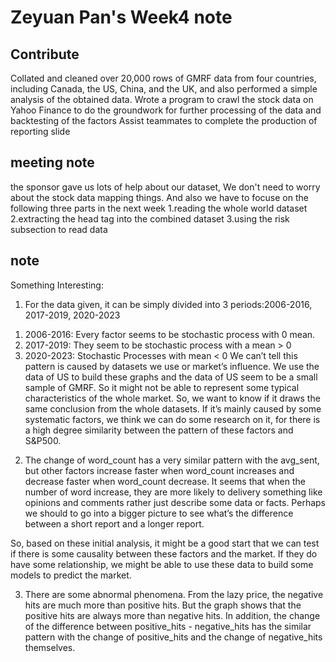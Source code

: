 # Zeyuan Pan's Week4 note
## Contribute
Collated and cleaned over 20,000 rows of GMRF data from four countries, including Canada, the US, China, and the UK, and also performed a simple analysis of the obtained data.
Wrote a program to crawl the stock data on Yahoo Finance to do the groundwork for further processing of the data and backtesting of the factors
Assist teammates to complete the production of reporting slide

## meeting note
the sponsor gave us lots of help about our dataset, We don't need to worry about the stock data mapping things.
And also we have to focuse on the following three parts in the next week
1.reading the whole world dataset 
2.extracting the head tag into the combined dataset
3.using the risk subsection to read data

## note
Something Interesting:
1. For the data given, it can be simply divided into 3 periods:2006-2016, 2017-2019, 2020-2023
1)	2006-2016: Every factor seems to be stochastic process with 0 mean.
2)	2017-2019: They seem to be stochastic process with a mean > 0
3)	2020-2023: Stochastic Processes with mean < 0
We can’t tell this pattern is caused by datasets we use or market’s influence. We use the data of US to build these graphs and the data of US seem to be a small sample of GMRF. So it might not be able to represent some typical characteristics of the whole market. So, we want to know if it draws the same conclusion from the whole datasets. If it’s mainly caused by some systematic factors, we think we can do some research on it, for there is a high degree similarity between the pattern of these factors and S&P500.

2. The change of word_count has a very similar pattern with the avg_sent, but other factors increase faster when word_count increases and decrease faster when word_count decrease. It seems that when the number of word increase, they are more likely to delivery something like opinions and comments rather just describe some data or facts. Perhaps we should to go into a bigger picture to see what’s the difference between a short report and a longer report.

So, based on these initial analysis, it might be a good start that we can test if there is some causality between these factors and the market. If they do have some relationship, we might be able to use these data to build some models to predict the market.

3. There are some abnormal phenomena. From the lazy price, the negative hits are much more than positive hits. But the graph shows that the positive hits are always more than negative hits. In addition, the change of the difference between positive_hits - negative_hits has the similar pattern with the change of positive_hits and the change of negative_hits themselves.
